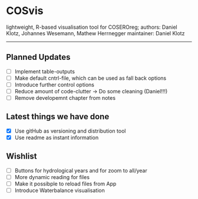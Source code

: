 # COSvis
lightweight, R-based visualisation tool for COSEROreg;
authors: Daniel Klotz, Johannes Wesemann, Mathew Herrnegger
maintainer: Daniel Klotz 

***

## Planned Updates 

- [ ] Implement table-outputs
- [ ] Make default cntrl-file, which can be used as fall back options 
- [ ] Introduce further control options
- [ ] Reduce amount of code-clutter -> Do some cleaning (Daniel!!!)
- [ ] Remove developemnt chapter from notes  

## Latest things we have done

- [x] Use gitHub as versioning and distribution tool 
- [x] Use readme as instant information 

## Wishlist 

- [ ] Buttons for hydrological years and for zoom to all/year
- [ ] More dynamic reading for files 
- [ ] Make it possibple to reload files from App
- [ ] Introduce Waterbalance visualisation 
